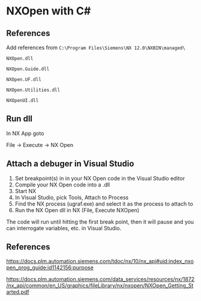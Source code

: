 # NXOpen with C#

## References
Add references from 
`C:\Program Files\Siemens\NX 12.0\NXBIN\managed\`

`NXOpen.dll`

`NXOpen.Guide.dll`

`NXOpen.UF.dll`

`NXOpen.Utilities.dll`

`NXOpenUI.dll`

## Run dll

In NX App goto

File -> Execute -> NX Open 


## Attach a debuger in Visual Studio

1. Set breakpoint(s) in in your NX Open code in the Visual Studio editor
2. Compile your NX Open code into a .dll
3. Start NX
4. In Visual Studio, pick Tools, Attach to Process
5. Find the NX process (ugraf.exe) and select it as the process to attach to
6. Run the NX Open dll in NX (File, Execute NXOpen)

The code will run until hitting the first break point, then it will pause and you can interrogate variables, etc. in Visual Studio.

## References

https://docs.plm.automation.siemens.com/tdoc/nx/10/nx_api#uid:index_nxopen_prog_guide:id1142156:purpose

https://docs.plm.automation.siemens.com/data_services/resources/nx/1872/nx_api/common/en_US/graphics/fileLibrary/nx/nxopen/NXOpen_Getting_Started.pdf
